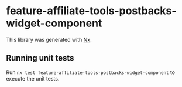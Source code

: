 # feature-affiliate-tools-postbacks-widget-component

This library was generated with [Nx](https://nx.dev).

## Running unit tests

Run `nx test feature-affiliate-tools-postbacks-widget-component` to execute the unit tests.
